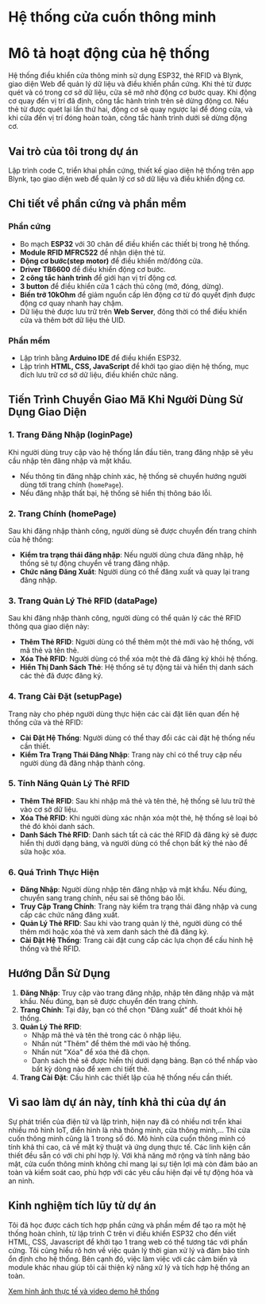 # Hệ thống cửa cuốn thông minh

# Mô tả hoạt động của hệ thống
Hệ thống điều khiển cửa thông minh sử dụng ESP32, thẻ RFID và Blynk, giao diện Web để quản lý dữ liệu và điều khiển phần cứng. Khi thẻ từ được quét và có trong cơ sở dữ liệu, cửa sẽ mở nhờ động cơ bước quay. Khi động cơ quay đến vị trí đã định, công tắc hành trình trên sẽ dừng động cơ. Nếu thẻ từ được quét lại lần thứ hai, động cơ sẽ quay ngược lại để đóng cửa, và khi cửa đến vị trí đóng hoàn toàn, công tắc hành trình dưới sẽ dừng động cơ.


## Vai trò của tôi trong dự án
Lập trình code C, triển khai phần cứng, thiết kế giao diện hệ thống trên app Blynk, tạo giao diện web để quản lý cơ sở dữ liệu và điều khiển động cơ.

## Chi tiết về phần cứng và phần mềm

### Phần cứng
- Bo mạch **ESP32** với 30 chân để điều khiển các thiết bị trong hệ thống.
- **Module RFID MFRC522** để nhận diện thẻ từ.
- **Động cơ bước(step motor)** để điều khiển mở/đóng cửa.
- **Driver TB6600** để điều khiển động cơ bước.
- **2 công tắc hành trình** để giới hạn vị trí động cơ.
- **3 button** để điều khiển cửa 1 cách thủ công (mở, đóng, dừng).
- **Biến trở 10kOhm** để giảm nguồn cấp lên động cơ từ đó quyết định được động cơ quay nhanh hay chậm.
- Dữ liệu thẻ được lưu trữ trên **Web Server**, đông thời có thể điều khiển cửa và thêm bớt dữ liệu thẻ UID.

### Phần mềm
- Lập trình bằng **Arduino IDE** để điều khiển ESP32.
- Lập trình **HTML, CSS, JavaScript** để khởi tạo giao diện hệ thống, mục đích lưu trữ cơ sở dữ liệu, điều khiển chức năng.
## Tiến Trình Chuyển Giao Mã Khi Người Dùng Sử Dụng Giao Diện

### 1. **Trang Đăng Nhập (loginPage)**
Khi người dùng truy cập vào hệ thống lần đầu tiên, trang đăng nhập sẽ yêu cầu nhập tên đăng nhập và mật khẩu.
- Nếu thông tin đăng nhập chính xác, hệ thống sẽ chuyển hướng người dùng tới trang chính (`homePage`).
- Nếu đăng nhập thất bại, hệ thống sẽ hiển thị thông báo lỗi.

### 2. **Trang Chính (homePage)**
Sau khi đăng nhập thành công, người dùng sẽ được chuyển đến trang chính của hệ thống:
- **Kiểm tra trạng thái đăng nhập**: Nếu người dùng chưa đăng nhập, hệ thống sẽ tự động chuyển về trang đăng nhập.
- **Chức năng Đăng Xuất**: Người dùng có thể đăng xuất và quay lại trang đăng nhập.

### 3. **Trang Quản Lý Thẻ RFID (dataPage)**
Sau khi đăng nhập thành công, người dùng có thể quản lý các thẻ RFID thông qua giao diện này:
- **Thêm Thẻ RFID**: Người dùng có thể thêm một thẻ mới vào hệ thống, với mã thẻ và tên thẻ.
- **Xóa Thẻ RFID**: Người dùng có thể xóa một thẻ đã đăng ký khỏi hệ thống.
- **Hiển Thị Danh Sách Thẻ**: Hệ thống sẽ tự động tải và hiển thị danh sách các thẻ đã được đăng ký.

### 4. **Trang Cài Đặt (setupPage)**
Trang này cho phép người dùng thực hiện các cài đặt liên quan đến hệ thống cửa và thẻ RFID:
- **Cài Đặt Hệ Thống**: Người dùng có thể thay đổi các cài đặt hệ thống nếu cần thiết.
- **Kiểm Tra Trạng Thái Đăng Nhập**: Trang này chỉ có thể truy cập nếu người dùng đã đăng nhập thành công.

### 5. **Tính Năng Quản Lý Thẻ RFID**
- **Thêm Thẻ RFID**: Sau khi nhập mã thẻ và tên thẻ, hệ thống sẽ lưu trữ thẻ vào cơ sở dữ liệu.
- **Xóa Thẻ RFID**: Khi người dùng xác nhận xóa một thẻ, hệ thống sẽ loại bỏ thẻ đó khỏi danh sách.
- **Danh Sách Thẻ RFID**: Danh sách tất cả các thẻ RFID đã đăng ký sẽ được hiển thị dưới dạng bảng, và người dùng có thể chọn bất kỳ thẻ nào để sửa hoặc xóa.

### 6. **Quá Trình Thực Hiện**
- **Đăng Nhập**: Người dùng nhập tên đăng nhập và mật khẩu. Nếu đúng, chuyển sang trang chính, nếu sai sẽ thông báo lỗi.
- **Truy Cập Trang Chính**: Trang này kiểm tra trạng thái đăng nhập và cung cấp các chức năng đăng xuất.
- **Quản Lý Thẻ RFID**: Sau khi vào trang quản lý thẻ, người dùng có thể thêm mới hoặc xóa thẻ và xem danh sách thẻ đã đăng ký.
- **Cài Đặt Hệ Thống**: Trang cài đặt cung cấp các lựa chọn để cấu hình hệ thống và thẻ RFID.

## Hướng Dẫn Sử Dụng

1. **Đăng Nhập**: Truy cập vào trang đăng nhập, nhập tên đăng nhập và mật khẩu. Nếu đúng, bạn sẽ được chuyển đến trang chính.
2. **Trang Chính**: Tại đây, bạn có thể chọn "Đăng xuất" để thoát khỏi hệ thống.
3. **Quản Lý Thẻ RFID**:
   - Nhập mã thẻ và tên thẻ trong các ô nhập liệu.
   - Nhấn nút "Thêm" để thêm thẻ mới vào hệ thống.
   - Nhấn nút "Xóa" để xóa thẻ đã chọn.
   - Danh sách thẻ sẽ được hiển thị dưới dạng bảng. Bạn có thể nhấp vào bất kỳ dòng nào để xem chi tiết thẻ.
4. **Trang Cài Đặt**: Cấu hình các thiết lập của hệ thống nếu cần thiết.

## Vì sao làm dự án này, tính khả thi của dự án
Sự phát triển của điện tử và lập trình, hiện nay đã có nhiều nơi trển khai nhiều mô hình IoT, điển hình là nhà thông minh, cửa thông minh,... Thì cửa cuốn thông minh cũng là 1 trong số đó. Mô hình cửa cuốn thông minh có tính khả thi cao, cả về mặt kỹ thuật và ứng dụng thực tế. Các linh kiện cần thiết đều sẵn có với chi phí hợp lý. Với khả năng mở rộng và tính năng bảo mật, cửa cuốn thông minh không chỉ mang lại sự tiện lợi mà còn đảm bảo an toàn và kiểm soát cao, phù hợp với các yêu cầu hiện đại về tự động hóa và an ninh.

## Kinh nghiệm tích lũy từ dự án
Tôi đã học được cách tích hợp phần cứng và phần mềm để tạo ra một hệ thống hoàn chỉnh, từ lập trình C trên vi điều khiển ESP32 cho đến viết HTML, CSS, Javascript để khởi tạo 1 trang web có thể tương tác với phần cứng. Tôi cũng hiểu rõ hơn về việc quản lý thời gian xử lý và đảm bảo tính ổn định cho hệ thống. Bên cạnh đó, việc làm việc với các cảm biến và module khác nhau giúp tôi cải thiện kỹ năng xử lý và tích hợp hệ thống an toàn.

[Xem hình ảnh thực tế và video demo hệ thống](https://drive.google.com/drive/folders/1_SHG40nfEkMB5-iA8ZEfWTfBTKq0bDkS?dmr=1&ec=wgc-drive-globalnav-goto)





